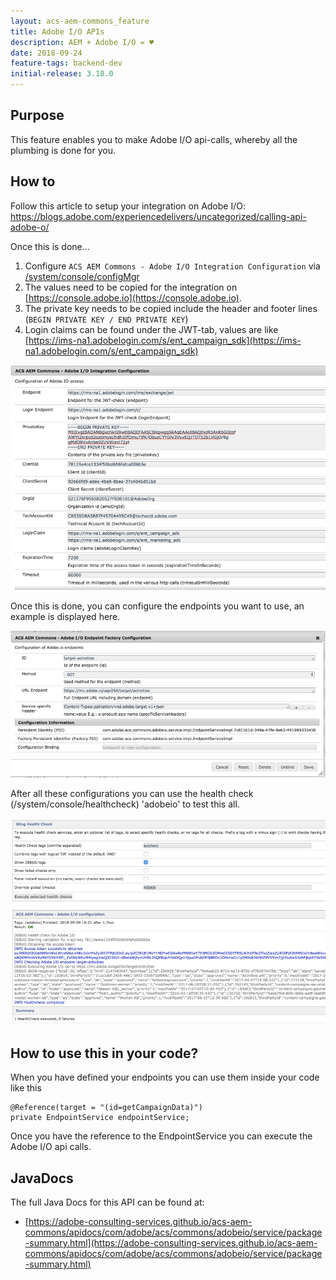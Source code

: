 ```yaml
---
layout: acs-aem-commons_feature
title: Adobe I/O APIs
description: AEM + Adobe I/O = ♥
date: 2018-09-24
feature-tags: backend-dev
initial-release: 3.18.0
---
```


## Purpose

This feature enables you to make Adobe I/O api-calls, whereby all the plumbing is done for you.

## How to

Follow this article to setup your integration on Adobe I/O: https://blogs.adobe.com/experiencedelivers/uncategorized/calling-api-adobe-o/

Once this is done...

1. Configure `ACS AEM Commons - Adobe I/O Integration Configuration` via [/system/console/configMgr](http://localhost:4502/system/console/configMgr)
2. The values need to be copied for the integration on [https://console.adobe.io](https://console.adobe.io).
3. The private key needs to be copied include the header and footer lines (`BEGIN PRIVATE KEY / END PRIVATE KEY`)
4. Login claims can be found under the JWT-tab, values are like [https://ims-na1.adobelogin.com/s/ent_campaign_sdk](https://ims-na1.adobelogin.com/s/ent_campaign_sdk)

![Adobe I/O Integration](./images/adobeio-configuration.jpg)

Once this is done, you can configure the endpoints you want to use, an example is displayed here.

![Endpoint configuration](./images/adobeio-endpoint-config.jpg)

After all these configurations you can use the health check (/system/console/healthcheck) 'adobeio' to test this all.

![Adobe I/O healthcheck](./images/adobeio-healthcheck.jpg)

## How to use this in your code?

When you have defined your endpoints you can use them inside your code like this

    @Reference(target = "(id=getCampaignData)")
    private EndpointService endpointService;

Once you have the reference to the EndpointService you can execute the Adobe I/O api calls.

## JavaDocs

The full Java Docs for this API can be found at:

* [https://adobe-consulting-services.github.io/acs-aem-commons/apidocs/com/adobe/acs/commons/adobeio/service/package-summary.html](https://adobe-consulting-services.github.io/acs-aem-commons/apidocs/com/adobe/acs/commons/adobeio/service/package-summary.html)

